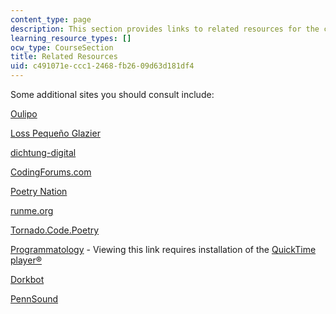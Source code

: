 ```yaml
---
content_type: page
description: This section provides links to related resources for the course.
learning_resource_types: []
ocw_type: CourseSection
title: Related Resources
uid: c491071e-ccc1-2468-fb26-09d63d181df4
---
```


Some additional sites you should consult include:

[Oulipo](http://en.wikipedia.org/wiki/OuLiPo)

[Loss Pequeño Glazier](http://epc.buffalo.edu/authors/glazier/)

[dichtung-digital](http://dichtung-digital.de/)

[CodingForums.com](http://www.codingforums.com/showthread.php?t=43172)

[Poetry Nation](https://www.poetrynation.com/)

[runme.org](http://www.runme.org/categories/+code_art/+code_poetry/)

[Tornado.Code.Poetry](http://www.levitated.net/daily/levTornadoCodePoetry.html)

[Programmatology](http://www.shadoof.net/in/) - Viewing this link requires installation of the [QuickTime player®](http://www.apple.com/quicktime/download/)

[Dorkbot](https://en.wikipedia.org/wiki/Dorkbot)

[PennSound](http://writing.upenn.edu/pennsound)